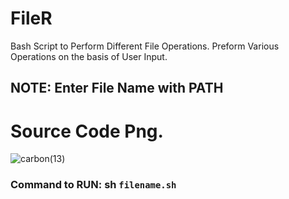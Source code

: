 # FileR
Bash Script to Perform Different File Operations.
Preform Various Operations on the basis of User Input.

## NOTE: Enter File Name with PATH

# Source Code Png.
![carbon(13)](https://user-images.githubusercontent.com/79792270/132185004-44192c55-8489-4a3b-a4dd-a9e2d7d7bd6e.png)


### Command to RUN: sh `filename.sh`

